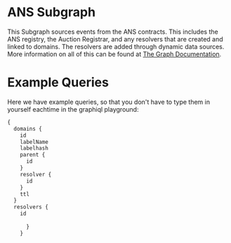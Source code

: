 # ANS Subgraph

This Subgraph sources events from the ANS contracts. This includes the ANS registry, the Auction Registrar, and any resolvers that are created and linked to domains. The resolvers are added through dynamic data sources. More information on all of this can be found at [The Graph Documentation](https://thegraph.com/docs/developer/quick-start/).

# Example Queries

Here we have example queries, so that you don't have to type them in yourself eachtime in the graphiql playground:

```graphql
{
  domains {
    id
    labelName
    labelhash
    parent {
      id
    }
    resolver {
      id
    }
    ttl
  }
  resolvers {
    id
   
      }
    }

```

